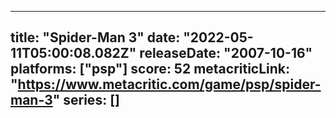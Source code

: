 
---
title: "Spider-Man 3"
date: "2022-05-11T05:00:08.082Z"
releaseDate: "2007-10-16"
platforms: ["psp"]
score: 52
metacriticLink: "https://www.metacritic.com/game/psp/spider-man-3"
series: []
---
